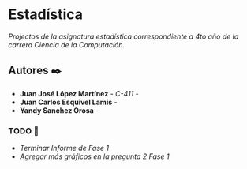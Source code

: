# Estadística

_Projectos de la asignatura estadística correspondiente a 4to año de la carrera Ciencia de la Computación._

## Autores ✒️

* **Juan José López Martínez** - *C-411* -
* **Juan Carlos Esquivel Lamis** -
* **Yandy Sanchez Orosa** -

### TODO 🔩

- _Terminar Informe de Fase 1_
- _Agregar más gráficos en la pregunta 2 Fase 1_ 

